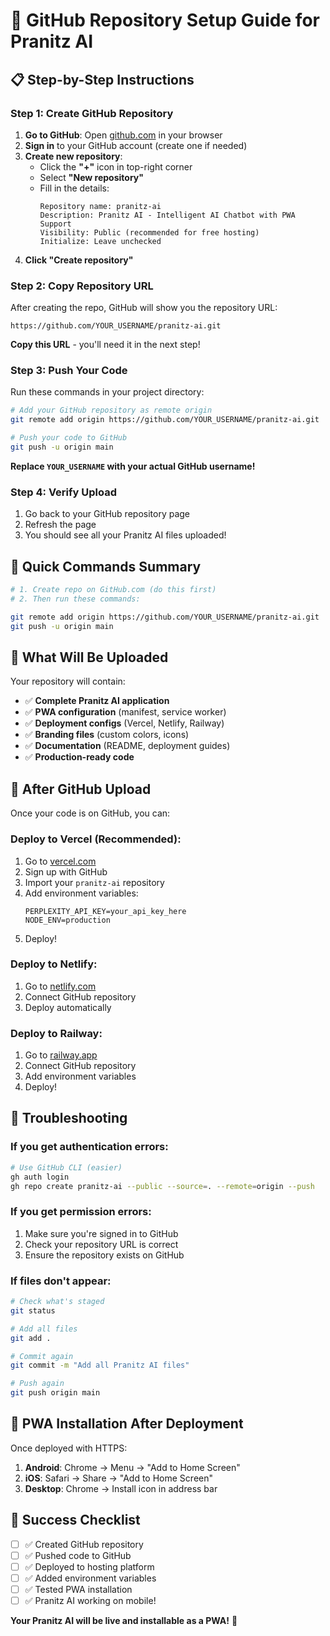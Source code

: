 # 🚀 GitHub Repository Setup Guide for Pranitz AI

## 📋 **Step-by-Step Instructions**

### **Step 1: Create GitHub Repository**

1. **Go to GitHub**: Open [github.com](https://github.com) in your browser
2. **Sign in** to your GitHub account (create one if needed)
3. **Create new repository**:
   - Click the **"+"** icon in top-right corner
   - Select **"New repository"**
   - Fill in the details:
     ```
     Repository name: pranitz-ai
     Description: Pranitz AI - Intelligent AI Chatbot with PWA Support
     Visibility: Public (recommended for free hosting)
     Initialize: Leave unchecked
     ```
4. **Click "Create repository"**

### **Step 2: Copy Repository URL**

After creating the repo, GitHub will show you the repository URL:
```
https://github.com/YOUR_USERNAME/pranitz-ai.git
```
**Copy this URL** - you'll need it in the next step!

### **Step 3: Push Your Code**

Run these commands in your project directory:

```bash
# Add your GitHub repository as remote origin
git remote add origin https://github.com/YOUR_USERNAME/pranitz-ai.git

# Push your code to GitHub
git push -u origin main
```

**Replace `YOUR_USERNAME` with your actual GitHub username!**

### **Step 4: Verify Upload**

1. Go back to your GitHub repository page
2. Refresh the page
3. You should see all your Pranitz AI files uploaded!

## 🎯 **Quick Commands Summary**

```bash
# 1. Create repo on GitHub.com (do this first)
# 2. Then run these commands:

git remote add origin https://github.com/YOUR_USERNAME/pranitz-ai.git
git push -u origin main
```

## 📁 **What Will Be Uploaded**

Your repository will contain:
- ✅ **Complete Pranitz AI application**
- ✅ **PWA configuration** (manifest, service worker)
- ✅ **Deployment configs** (Vercel, Netlify, Railway)
- ✅ **Branding files** (custom colors, icons)
- ✅ **Documentation** (README, deployment guides)
- ✅ **Production-ready code**

## 🚀 **After GitHub Upload**

Once your code is on GitHub, you can:

### **Deploy to Vercel** (Recommended):
1. Go to [vercel.com](https://vercel.com)
2. Sign up with GitHub
3. Import your `pranitz-ai` repository
4. Add environment variables:
   ```
   PERPLEXITY_API_KEY=your_api_key_here
   NODE_ENV=production
   ```
5. Deploy!

### **Deploy to Netlify**:
1. Go to [netlify.com](https://netlify.com)
2. Connect GitHub repository
3. Deploy automatically

### **Deploy to Railway**:
1. Go to [railway.app](https://railway.app)
2. Connect GitHub repository
3. Add environment variables
4. Deploy!

## 🔧 **Troubleshooting**

### **If you get authentication errors:**
```bash
# Use GitHub CLI (easier)
gh auth login
gh repo create pranitz-ai --public --source=. --remote=origin --push
```

### **If you get permission errors:**
1. Make sure you're signed in to GitHub
2. Check your repository URL is correct
3. Ensure the repository exists on GitHub

### **If files don't appear:**
```bash
# Check what's staged
git status

# Add all files
git add .

# Commit again
git commit -m "Add all Pranitz AI files"

# Push again
git push origin main
```

## 📱 **PWA Installation After Deployment**

Once deployed with HTTPS:
1. **Android**: Chrome → Menu → "Add to Home Screen"
2. **iOS**: Safari → Share → "Add to Home Screen"
3. **Desktop**: Chrome → Install icon in address bar

## 🎉 **Success Checklist**

- [ ] ✅ Created GitHub repository
- [ ] ✅ Pushed code to GitHub
- [ ] ✅ Deployed to hosting platform
- [ ] ✅ Added environment variables
- [ ] ✅ Tested PWA installation
- [ ] ✅ Pranitz AI working on mobile!

**Your Pranitz AI will be live and installable as a PWA!** 🚀
